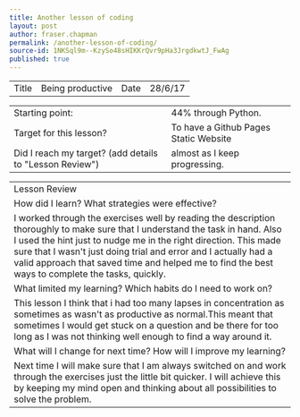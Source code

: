 ```yaml
---
title: Another lesson of coding
layout: post
author: fraser.chapman
permalink: /another-lesson-of-coding/
source-id: 1NKSql9m--KzySo48sHIKKrQvr9pHa3JrgdkwtJ_FwAg
published: true
---
```

<table>
  <tr>
    <td>Title</td>
    <td>Being productive</td>
    <td>Date</td>
    <td>28/6/17</td>
  </tr>
</table>


<table>
  <tr>
    <td>Starting point:</td>
    <td>44% through Python.</td>
  </tr>
  <tr>
    <td>Target for this lesson?</td>
    <td>To have a Github Pages Static Website</td>
  </tr>
  <tr>
    <td>Did I reach my target? 
(add details to "Lesson Review")</td>
    <td> almost as I keep progressing.</td>
  </tr>
</table>


<table>
  <tr>
    <td>Lesson Review</td>
  </tr>
  <tr>
    <td>How did I learn? What strategies were effective? </td>
  </tr>
  <tr>
    <td>I worked through the exercises well by reading the description thoroughly to make sure that I understand the task in hand. Also I used the hint just to nudge me in the right direction. This made sure that I wasn't just doing trial and error and I actually had a valid approach that saved time and helped me to find the best ways to complete the tasks, quickly.</td>
  </tr>
  <tr>
    <td>What limited my learning? Which habits do I need to work on? </td>
  </tr>
  <tr>
    <td>This lesson I think that i had too many lapses in concentration as sometimes  as wasn't as productive as normal.This meant that sometimes I would get stuck on a question and be there for too long as I was not thinking well enough to find a way around it.</td>
  </tr>
  <tr>
    <td>What will I change for next time? How will I improve my learning?</td>
  </tr>
  <tr>
    <td>Next time I will make sure that I am always switched on and work through the exercises just the little bit quicker. I will achieve this by keeping my mind open and thinking about all possibilities to solve the problem.</td>
  </tr>
</table>


